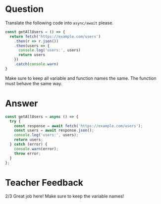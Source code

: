 # Question

Translate the following code into `async/await` please.

```js
const getAllUsers = () => {
  return fetch('https://example.com/users')
    .then(r => r.json())
    .then(users => {
      console.log('users:', users)
      return users
    })
    .catch(console.warn)
}
```

Make sure to keep all variable and function names the same. The function must behave the same way.


# Answer
```js
const getAllUsers = async () => {
  try {
    const response = await fetch('https://example.com/users');
    const users = await response.json();
    console.log('users:', users);
    return users;
  } catch (error) {
    console.warn(error);
    throw error; 
  }
};
```

# Teacher Feedback
2/3
Great job here! Make sure to keep the variable names! 